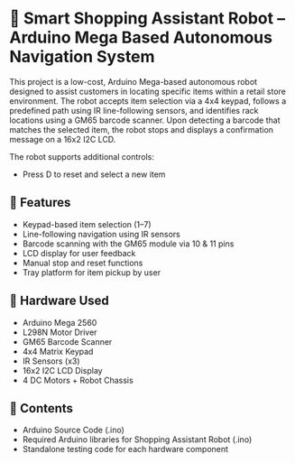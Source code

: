 <h1>🛒 Smart Shopping Assistant Robot – Arduino Mega Based Autonomous Navigation System</h1>

<p>This project is a low-cost, Arduino Mega-based autonomous robot designed to assist customers in locating specific items within a retail store environment. The robot accepts item selection via a 4x4 keypad, follows a predefined path using IR line-following sensors, and identifies rack locations using a GM65 barcode scanner. Upon detecting a barcode that matches the selected item, the robot stops and displays a confirmation message on a 16x2 I2C LCD.</p>

The robot supports additional controls:
<ul>
<li>Press D to reset and select a new item</li>
</ul>

<h2>🚀 Features</h2>
<ul>
<li>Keypad-based item selection (1–7)</li>
<li>Line-following navigation using IR sensors</li>
<li>Barcode scanning with the GM65 module via 10 & 11 pins</li>
<li>LCD display for user feedback</li>
<li>Manual stop and reset functions</li>
<li>Tray platform for item pickup by user</li>
</ul>

<h2>🔧 Hardware Used</h2>
<ul>
<li>Arduino Mega 2560</li>
<li>L298N Motor Driver</li>
<li>GM65 Barcode Scanner</li>
<li>4x4 Matrix Keypad</li>
<li>IR Sensors (x3)</li>
<li>16x2 I2C LCD Display</li>
<li>4 DC Motors + Robot Chassis</li>
</ul>

<h2>📂 Contents</h2>
<ul>
<li>Arduino Source Code (.ino)</li>
<li>Required Arduino libraries for Shopping Assistant Robot (.ino)</li>
<li>Standalone testing code for each hardware component
</li>
</ul>

